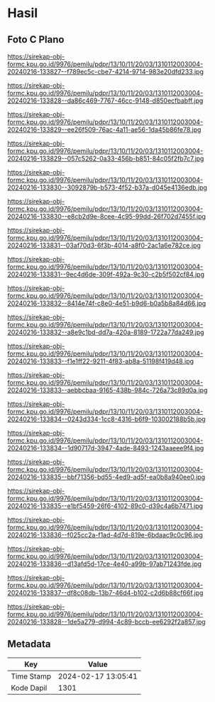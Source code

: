 # Hasil

## Foto C Plano

https://sirekap-obj-formc.kpu.go.id/9976/pemilu/pdpr/13/10/11/20/03/1310112003004-20240216-133827--f789ec5c-cbe7-4214-9714-983e20dfd233.jpg

https://sirekap-obj-formc.kpu.go.id/9976/pemilu/pdpr/13/10/11/20/03/1310112003004-20240216-133828--da86c469-7767-46cc-9148-d850ecfbabff.jpg

https://sirekap-obj-formc.kpu.go.id/9976/pemilu/pdpr/13/10/11/20/03/1310112003004-20240216-133829--ee26f509-76ac-4a11-ae56-1da45b86fe78.jpg

https://sirekap-obj-formc.kpu.go.id/9976/pemilu/pdpr/13/10/11/20/03/1310112003004-20240216-133829--057c5262-0a33-456b-b851-84c05f2fb7c7.jpg

https://sirekap-obj-formc.kpu.go.id/9976/pemilu/pdpr/13/10/11/20/03/1310112003004-20240216-133830--3092879b-b573-4f52-b37a-d045e4136edb.jpg

https://sirekap-obj-formc.kpu.go.id/9976/pemilu/pdpr/13/10/11/20/03/1310112003004-20240216-133830--e8cb2d9e-8cee-4c95-99dd-26f702d7455f.jpg

https://sirekap-obj-formc.kpu.go.id/9976/pemilu/pdpr/13/10/11/20/03/1310112003004-20240216-133831--03af70d3-6f3b-4014-a8f0-2ac1a6e782ce.jpg

https://sirekap-obj-formc.kpu.go.id/9976/pemilu/pdpr/13/10/11/20/03/1310112003004-20240216-133831--9ec4d6de-309f-492a-9c30-c2b5f502cf84.jpg

https://sirekap-obj-formc.kpu.go.id/9976/pemilu/pdpr/13/10/11/20/03/1310112003004-20240216-133832--8414e74f-c8e0-4e51-b9d6-b0a5b8a84d66.jpg

https://sirekap-obj-formc.kpu.go.id/9976/pemilu/pdpr/13/10/11/20/03/1310112003004-20240216-133832--a8e9c1bd-dd7a-420a-8189-1722a77da249.jpg

https://sirekap-obj-formc.kpu.go.id/9976/pemilu/pdpr/13/10/11/20/03/1310112003004-20240216-133833--f1e1ff22-9211-4f83-ab8a-51198f419d48.jpg

https://sirekap-obj-formc.kpu.go.id/9976/pemilu/pdpr/13/10/11/20/03/1310112003004-20240216-133833--aebbcbaa-9165-438b-984c-726a73c89d0a.jpg

https://sirekap-obj-formc.kpu.go.id/9976/pemilu/pdpr/13/10/11/20/03/1310112003004-20240216-133834--0243d334-1cc8-4316-b6f9-103002188b5b.jpg

https://sirekap-obj-formc.kpu.go.id/9976/pemilu/pdpr/13/10/11/20/03/1310112003004-20240216-133834--1d90717d-3947-4ade-8493-1243aaeee9f4.jpg

https://sirekap-obj-formc.kpu.go.id/9976/pemilu/pdpr/13/10/11/20/03/1310112003004-20240216-133835--bbf71356-bd55-4ed9-ad5f-ea0b8a940ee0.jpg

https://sirekap-obj-formc.kpu.go.id/9976/pemilu/pdpr/13/10/11/20/03/1310112003004-20240216-133835--e1bf5459-26f6-4102-89c0-d39c4a6b7471.jpg

https://sirekap-obj-formc.kpu.go.id/9976/pemilu/pdpr/13/10/11/20/03/1310112003004-20240216-133836--f025cc2a-f1ad-4d7d-819e-6bdaac9c0c96.jpg

https://sirekap-obj-formc.kpu.go.id/9976/pemilu/pdpr/13/10/11/20/03/1310112003004-20240216-133836--d13afd5d-17ce-4e40-a99b-97ab71243fde.jpg

https://sirekap-obj-formc.kpu.go.id/9976/pemilu/pdpr/13/10/11/20/03/1310112003004-20240216-133837--df8c08db-13b7-46d4-b102-c2d6b88cf66f.jpg

https://sirekap-obj-formc.kpu.go.id/9976/pemilu/pdpr/13/10/11/20/03/1310112003004-20240216-133828--1de5a279-d994-4c89-bccb-ee6292f2a857.jpg


## Metadata

| Key        | Value               |
| ---------- | ------------------- |
| Time Stamp | 2024-02-17 13:05:41 |
| Kode Dapil | 1301                |



